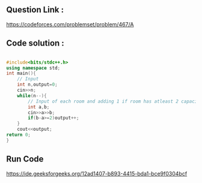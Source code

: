 ## Question Link :

https://codeforces.com/problemset/problem/467/A

## Code solution :

```cpp

#include<bits/stdc++.h>
using namespace std;
int main(){
    // Input
    int n,output=0;
    cin>>n;
    while(n--){
        // Input of each room and adding 1 if room has atleast 2 capacity free and printing
        int a,b;
        cin>>a>>b;
        if(b-a>=2)output++;
    }
    cout<<output;
return 0;
}

```
## Run Code
https://ide.geeksforgeeks.org/12ad1407-b893-4415-bda1-bce9f0304bcf
